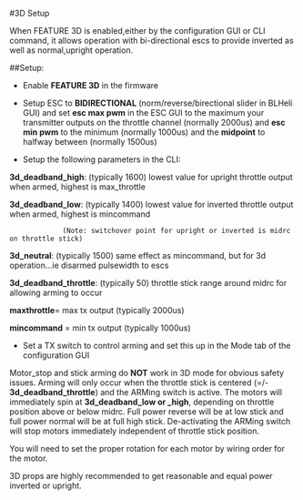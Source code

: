 #3D Setup

When FEATURE 3D is enabled,either by the configuration GUI or CLI command, it allows operation with bi-directional escs to provide inverted as well as normal,upright operation. 

##Setup:

* Enable **FEATURE 3D** in the firmware

* Setup ESC to **BIDIRECTIONAL** (norm/reverse/birectional slider in BLHeli GUI) and set **esc max pwm** in the ESC GUI to the maximum your transmitter outputs on the throttle channel (normally 2000us) and **esc min pwm** to the minimum (normally 1000us) and the **midpoint** to halfway between (normally 1500us)

* Setup the following parameters in the CLI:

 **3d_deadband_high**: (typically 1600) lowest value for upright throttle output when armed, highest is max_throttle 

 **3d_deadband_low**: (typically 1400) lowest value for inverted throttle output when armed, highest is mincommand 

                 (Note: switchover point for upright or inverted is midrc on throttle stick)

 **3d_neutral**: (typically 1500) same effect as mincommand, but for 3d operation...ie disarmed pulsewidth to escs 

 **3d_deadband_throttle**: (typically 50) throttle stick range around midrc for allowing arming to occur 

 **maxthrottle**= max tx output (typically 2000us)

 **mincommand** = min tx output (typically 1000us)

* Set a TX switch to control arming and set this up in the Mode tab of the configuration GUI


Motor_stop and stick arming do **NOT** work in 3D mode for obvious safety issues. Arming will only occur when the throttle stick is centered (=/- **3d_deadband_throttle**) and the ARMing switch is active. The motors will immediately spin at **3d_deadband_low or _high**, depending on throttle position above or below midrc. Full power reverse will be at low stick and full power normal will be at full high stick. De-activating the ARMing switch will stop motors immediately independent of throttle stick position.

You will need to set the proper rotation for each motor by wiring order for the motor.

3D props are highly recommended to get reasonable and equal power inverted or upright.